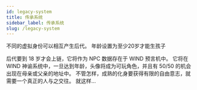 ```yaml
---
id: legacy-system
title: 传承系统
sidebar_label: 传承系统
slug: /legacy-system
---
```


不同的虚拟身份可以相互产生后代。 年龄设置为至少20岁才能生孩子

后代要到 18 岁才会上链，它将作为 NPC 数据存在于 WIND 预言机中。 它将在 WIND 神谕系统中，一旦达到年龄，头像将成为可玩角色，并且有 50/50 的机会出现在母亲或父亲的地址中。 不管怎样，成熟的化身要获得有限的自由意志，就需要一个真正的人与之交往。 就这样…
